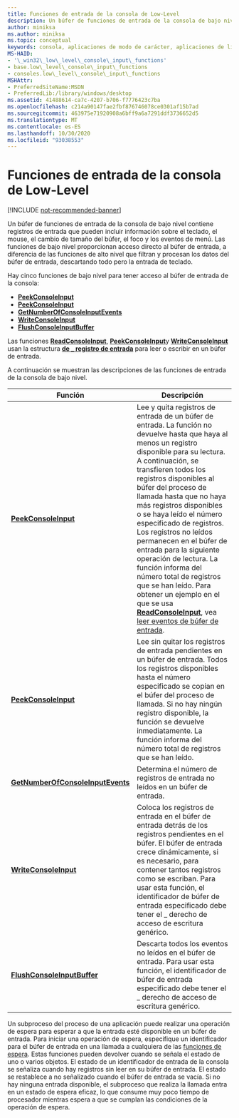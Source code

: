 ```yaml
---
title: Funciones de entrada de la consola de Low-Level
description: Un búfer de funciones de entrada de la consola de bajo nivel contiene registros de entrada que pueden incluir información sobre el teclado, el mouse, el cambio de tamaño del búfer, el foco y los eventos de menú.
author: miniksa
ms.author: miniksa
ms.topic: conceptual
keywords: consola, aplicaciones de modo de carácter, aplicaciones de línea de comandos, aplicaciones de terminal, API de consola
MS-HAID:
- '\_win32\_low\_level\_console\_input\_functions'
- base.low\_level\_console\_input\_functions
- consoles.low\_level\_console\_input\_functions
MSHAttr:
- PreferredSiteName:MSDN
- PreferredLib:/library/windows/desktop
ms.assetid: 41488614-ca7c-4207-b706-f7776423c7ba
ms.openlocfilehash: c214a90147fae2fbf876746078ce0301af15b7ad
ms.sourcegitcommit: 463975e71920908a6bff9a6a7291ddf3736652d5
ms.translationtype: MT
ms.contentlocale: es-ES
ms.lasthandoff: 10/30/2020
ms.locfileid: "93038553"
---
```

# <a name="low-level-console-input-functions"></a>Funciones de entrada de la consola de Low-Level

[!INCLUDE [not-recommended-banner](./includes/not-recommended-banner.md)]

Un búfer de funciones de entrada de la consola de bajo nivel contiene registros de entrada que pueden incluir información sobre el teclado, el mouse, el cambio de tamaño del búfer, el foco y los eventos de menú. Las funciones de bajo nivel proporcionan acceso directo al búfer de entrada, a diferencia de las funciones de alto nivel que filtran y procesan los datos del búfer de entrada, descartando todo pero la entrada de teclado.

Hay cinco funciones de bajo nivel para tener acceso al búfer de entrada de la consola:

- [**PeekConsoleInput**](readconsoleinput.md)
- [**PeekConsoleInput**](peekconsoleinput.md)
- [**GetNumberOfConsoleInputEvents**](getnumberofconsoleinputevents.md)
- [**WriteConsoleInput**](writeconsoleinput.md)
- [**FlushConsoleInputBuffer**](flushconsoleinputbuffer.md)

Las funciones [**ReadConsoleInput**](readconsoleinput.md), [**PeekConsoleInput**](peekconsoleinput.md)y [**WriteConsoleInput**](writeconsoleinput.md) usan la estructura [**de \_ registro de entrada**](input-record-str.md) para leer o escribir en un búfer de entrada.

A continuación se muestran las descripciones de las funciones de entrada de la consola de bajo nivel.

| Función | Descripción |
|-|-|
| [**PeekConsoleInput**](readconsoleinput.md) | Lee y quita registros de entrada de un búfer de entrada. La función no devuelve hasta que haya al menos un registro disponible para su lectura. A continuación, se transfieren todos los registros disponibles al búfer del proceso de llamada hasta que no haya más registros disponibles o se haya leído el número especificado de registros. Los registros no leídos permanecen en el búfer de entrada para la siguiente operación de lectura. La función informa del número total de registros que se han leído. Para obtener un ejemplo en el que se usa [**ReadConsoleInput**](readconsoleinput.md), vea [leer eventos de búfer de entrada](reading-input-buffer-events.md). |
| [**PeekConsoleInput**](peekconsoleinput.md) | Lee sin quitar los registros de entrada pendientes en un búfer de entrada. Todos los registros disponibles hasta el número especificado se copian en el búfer del proceso de llamada. Si no hay ningún registro disponible, la función se devuelve inmediatamente. La función informa del número total de registros que se han leído. |
| [**GetNumberOfConsoleInputEvents**](getnumberofconsoleinputevents.md) | Determina el número de registros de entrada no leídos en un búfer de entrada. |
| [**WriteConsoleInput**](writeconsoleinput.md) | Coloca los registros de entrada en el búfer de entrada detrás de los registros pendientes en el búfer. El búfer de entrada crece dinámicamente, si es necesario, para contener tantos registros como se escriban. Para usar esta función, el identificador de búfer de entrada especificado debe tener el \_ derecho de acceso de escritura genérico. |
| [**FlushConsoleInputBuffer**](flushconsoleinputbuffer.md) | Descarta todos los eventos no leídos en el búfer de entrada. Para usar esta función, el identificador de búfer de entrada especificado debe tener el \_ derecho de acceso de escritura genérico. |

Un subproceso del proceso de una aplicación puede realizar una operación de espera para esperar a que la entrada esté disponible en un búfer de entrada. Para iniciar una operación de espera, especifique un identificador para el búfer de entrada en una llamada a cualquiera de las [funciones de espera](https://msdn.microsoft.com/library/windows/desktop/ms687069). Estas funciones pueden devolver cuando se señala el estado de uno o varios objetos. El estado de un identificador de entrada de la consola se señaliza cuando hay registros sin leer en su búfer de entrada. El estado se restablece a no señalizado cuando el búfer de entrada se vacía. Si no hay ninguna entrada disponible, el subproceso que realiza la llamada entra en un estado de espera eficaz, lo que consume muy poco tiempo de procesador mientras espera a que se cumplan las condiciones de la operación de espera.
